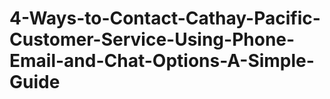 # 4-Ways-to-Contact-Cathay-Pacific-Customer-Service-Using-Phone-Email-and-Chat-Options-A-Simple-Guide